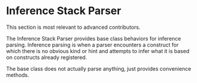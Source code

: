 # Inference Stack Parser
This section is most relevant to advanced contributors.

The Inference Stack Parser provides base class behaviors for inference parsing.  Inference parsing is when a parser 
encounters a construct for which there is no obvious kind or hint and attempts to infer what it is based on 
constructs already registered.

The base class does not actually parse anything, just provides convenience methods.
